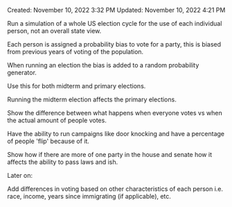 Created: November 10, 2022 3:32 PM
Updated: November 10, 2022 4:21 PM

Run a simulation of a whole US election cycle for the use of each individual person, not an overall state view.

Each person is assigned a probability bias to vote for a party, this is biased from previous years of voting of the population.

When running an election the bias is added to a random probability generator.

Use this for both midterm and primary elections.

Running the midterm election affects the primary elections.

Show the difference between what happens when everyone votes vs when the actual amount of people votes.

Have the ability to run campaigns like door knocking and have a percentage of people 'flip' because of it.

Show how if there are more of one party in the house and senate how it affects the ability to pass laws and ish.

Later on:

Add differences in voting based on other characteristics of each person i.e. race, income, years since immigrating (if applicable), etc.